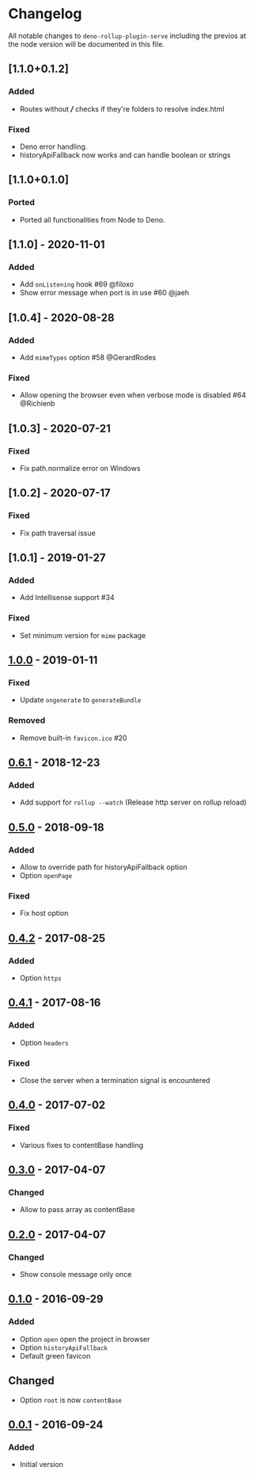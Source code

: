# Changelog

All notable changes to `deno-rollup-plugin-serve` including the previos at the node version will be documented in this file.

## [1.1.0+0.1.2]
### Added
- Routes without ***/*** checks if they're folders to resolve index.html

### Fixed
- Deno error handling.
- historyApiFallback now works and can handle boolean or strings

## [1.1.0+0.1.0]
### Ported
- Ported all functionalities from Node to Deno.

## [1.1.0] - 2020-11-01
### Added
- Add `onListening` hook #69 @filoxo
- Show error message when port is in use #60 @jaeh

## [1.0.4] - 2020-08-28
### Added
- Add `mimeTypes` option #58 @GerardRodes

### Fixed
- Allow opening the browser even when verbose mode is disabled #64 @Richienb

## [1.0.3] - 2020-07-21
### Fixed
- Fix path.normalize error on Windows

## [1.0.2] - 2020-07-17
### Fixed
- Fix path traversal issue

## [1.0.1] - 2019-01-27
### Added
- Add Intellisense support #34

### Fixed
- Set minimum version for `mime` package

## [1.0.0] - 2019-01-11
### Fixed
- Update `ongenerate` to `generateBundle`

### Removed
- Remove built-in `favicon.ico` #20

## [0.6.1] - 2018-12-23
### Added
- Add support for `rollup --watch` (Release http server on rollup reload)

## [0.5.0] - 2018-09-18
### Added
- Allow to override path for historyApiFallback option
- Option `openPage`

### Fixed
- Fix host option

## [0.4.2] - 2017-08-25
### Added
- Option `https`

## [0.4.1] - 2017-08-16
### Added
- Option `headers`

### Fixed
- Close the server when a termination signal is encountered

## [0.4.0] - 2017-07-02
### Fixed
- Various fixes to contentBase handling

## [0.3.0] - 2017-04-07
### Changed
- Allow to pass array as contentBase

## [0.2.0] - 2017-04-07
### Changed
- Show console message only once

## [0.1.0] - 2016-09-29
### Added
- Option `open` open the project in browser
- Option `historyApiFallback`
- Default green favicon

## Changed
- Option `root` is now `contentBase`

## [0.0.1] - 2016-09-24
### Added
- Initial version

[Unreleased]: https://github.com/thgh/rollup-plugin-serve/compare/v1.0.0...HEAD
[1.0.0]: https://github.com/thgh/rollup-plugin-serve/compare/v0.6.1...v1.0.0
[0.6.1]: https://github.com/thgh/rollup-plugin-serve/compare/v0.5.0...v0.6.1
[0.5.0]: https://github.com/thgh/rollup-plugin-serve/compare/v0.4.2...v0.5.0
[0.4.2]: https://github.com/thgh/rollup-plugin-serve/compare/v0.4.1...v0.4.2
[0.4.1]: https://github.com/thgh/rollup-plugin-serve/compare/v0.4.0...v0.4.1
[0.4.0]: https://github.com/thgh/rollup-plugin-serve/compare/v0.3.0...v0.4.0
[0.3.0]: https://github.com/thgh/rollup-plugin-serve/compare/v0.2.0...v0.3.0
[0.2.0]: https://github.com/thgh/rollup-plugin-serve/compare/v0.1.0...v0.2.0
[0.1.0]: https://github.com/thgh/rollup-plugin-serve/compare/v0.0.1...v0.1.0
[0.0.1]: https://github.com/thgh/rollup-plugin-serve/releases

